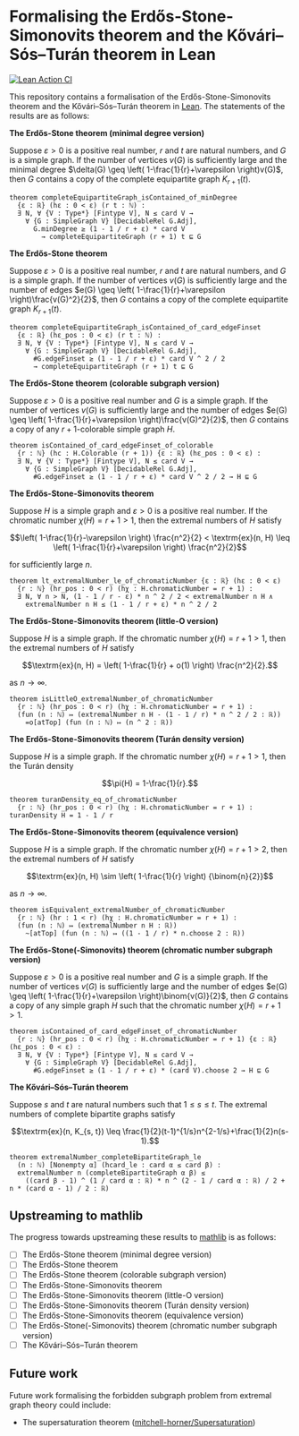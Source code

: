 # Formalising the Erdős-Stone-Simonovits theorem and the Kővári–Sós–Turán theorem in Lean

[![Lean Action CI](https://github.com/mitchell-horner/ErdosStoneSimonovits/actions/workflows/lean_action_ci.yml/badge.svg)](https://github.com/mitchell-horner/ErdosStoneSimonovits/actions/workflows/lean_action_ci.yml)

This repository contains a formalisation of the Erdős-Stone-Simonovits theorem and the Kővári–Sós–Turán theorem in [Lean](https://lean-lang.org/). The statements of the results are as follows:

**The Erdős-Stone theorem (minimal degree version)**

Suppose $\varepsilon > 0$ is a positive real number, $r$ and $t$ are natural numbers, and $G$ is a simple graph. If the number of vertices $v(G)$ is sufficiently large and the minimal degree $\delta(G) \geq \left( 1-\frac{1}{r}+\varepsilon \right)v(G)$, then $G$ contains a copy of the complete equipartite graph $K_{r+1}(t)$.

```lean
theorem completeEquipartiteGraph_isContained_of_minDegree
  {ε : ℝ} (hε : 0 < ε) (r t : ℕ) :
  ∃ N, ∀ {V : Type*} [Fintype V], N ≤ card V →
    ∀ {G : SimpleGraph V} [DecidableRel G.Adj],
      G.minDegree ≥ (1 - 1 / r + ε) * card V
        → completeEquipartiteGraph (r + 1) t ⊑ G
```

**The Erdős-Stone theorem**

Suppose $\varepsilon > 0$ is a positive real number, $r$ and $t$ are natural numbers, and $G$ is a simple graph. If the number of vertices $v(G)$ is sufficiently large and the number of edges $e(G) \geq \left( 1-\frac{1}{r}+\varepsilon \right)\frac{v(G)^2}{2}$, then $G$ contains a copy of the complete equipartite graph $K_{r+1}(t)$.

```lean
theorem completeEquipartiteGraph_isContained_of_card_edgeFinset
  {ε : ℝ} (hε_pos : 0 < ε) (r t : ℕ) :
  ∃ N, ∀ {V : Type*} [Fintype V], N ≤ card V →
    ∀ {G : SimpleGraph V} [DecidableRel G.Adj],
      #G.edgeFinset ≥ (1 - 1 / r + ε) * card V ^ 2 / 2
      → completeEquipartiteGraph (r + 1) t ⊑ G
```

**The Erdős-Stone theorem (colorable subgraph version)**

Suppose $\varepsilon > 0$ is a positive real number and $G$ is a simple graph. If the number of vertices $v(G)$ is sufficiently large and the number of edges $e(G) \geq \left( 1-\frac{1}{r}+\varepsilon \right)\frac{v(G)^2}{2}$, then $G$ contains a copy of any $r+1$-colorable simple graph $H$.

```lean
theorem isContained_of_card_edgeFinset_of_colorable
  {r : ℕ} (hc : H.Colorable (r + 1)) {ε : ℝ} (hε_pos : 0 < ε) :
  ∃ N, ∀ {V : Type*} [Fintype V], N ≤ card V →
    ∀ {G : SimpleGraph V} [DecidableRel G.Adj],
      #G.edgeFinset ≥ (1 - 1 / r + ε) * card V ^ 2 / 2 → H ⊑ G
```

**The Erdős-Stone-Simonovits theorem**

Suppose $H$ is a simple graph and $\varepsilon > 0$ is a positive real number. If the chromatic number $\chi(H) = r+1 > 1$, then the extremal numbers of $H$ satisfy

$$\left( 1-\frac{1}{r}-\varepsilon \right) \frac{n^2}{2} < \textrm{ex}(n, H) \leq \left( 1-\frac{1}{r}+\varepsilon \right) \frac{n^2}{2}$$ 

for sufficiently large $n$.

```lean
theorem lt_extremalNumber_le_of_chromaticNumber {ε : ℝ} (hε : 0 < ε)
  {r : ℕ} (hr_pos : 0 < r) (hχ : H.chromaticNumber = r + 1) :
  ∃ N, ∀ n > N, (1 - 1 / r - ε) * n ^ 2 / 2 < extremalNumber n H ∧
    extremalNumber n H ≤ (1 - 1 / r + ε) * n ^ 2 / 2
```

**The Erdős-Stone-Simonovits theorem (little-O version)**

Suppose $H$ is a simple graph. If the chromatic number $\chi(H) = r+1 > 1$, then the extremal numbers of $H$ satisfy

$$\textrm{ex}(n, H) = \left( 1-\frac{1}{r} + o(1) \right) \frac{n^2}{2}.$$

as $n \rightarrow \infty$.

```lean
theorem isLittleO_extremalNumber_of_chromaticNumber
  {r : ℕ} (hr_pos : 0 < r) (hχ : H.chromaticNumber = r + 1) :
  (fun (n : ℕ) ↦ (extremalNumber n H - (1 - 1 / r) * n ^ 2 / 2 : ℝ))
    =o[atTop] (fun (n : ℕ) ↦ (n ^ 2 : ℝ))
```

**The Erdős-Stone-Simonovits theorem (Turán density version)**

Suppose $H$ is a simple graph. If the chromatic number $\chi(H) = r+1 > 1$, then the Turán density

$$\pi(H) = 1-\frac{1}{r}.$$

```lean
theorem turanDensity_eq_of_chromaticNumber
  {r : ℕ} (hr_pos : 0 < r) (hχ : H.chromaticNumber = r + 1) : turanDensity H = 1 - 1 / r
```

**The Erdős-Stone-Simonovits theorem (equivalence version)**

Suppose $H$ is a simple graph. If the chromatic number $\chi(H) = r+1 > 2$, then the extremal numbers of $H$ satisfy

$$\textrm{ex}(n, H) \sim \left( 1-\frac{1}{r} \right) {\binom{n}{2}}$$

as $n \rightarrow \infty$.

```lean
theorem isEquivalent_extremalNumber_of_chromaticNumber
  {r : ℕ} (hr : 1 < r) (hχ : H.chromaticNumber = r + 1) :
  (fun (n : ℕ) ↦ (extremalNumber n H : ℝ))
    ~[atTop] (fun (n : ℕ) ↦ ((1 - 1 / r) * n.choose 2 : ℝ))
```

**The Erdős-Stone(-Simonovits) theorem (chromatic number subgraph version)**

Suppose $\varepsilon > 0$ is a positive real number and $G$ is a simple graph. If the number of vertices $v(G)$ is sufficiently large and the number of edges $e(G) \geq \left( 1-\frac{1}{r}+\varepsilon \right)\binom{v(G)}{2}$, then $G$ contains a copy of any simple graph $H$ such that the chromatic number $\chi(H) = r+1 > 1$.

```lean
theorem isContained_of_card_edgeFinset_of_chromaticNumber
  {r : ℕ} (hr_pos : 0 < r) (hχ : H.chromaticNumber = r + 1) {ε : ℝ} (hε_pos : 0 < ε) :
  ∃ N, ∀ {V : Type*} [Fintype V], N ≤ card V →
    ∀ {G : SimpleGraph V} [DecidableRel G.Adj],
      #G.edgeFinset ≥ (1 - 1 / r + ε) * (card V).choose 2 → H ⊑ G
```

**The Kővári–Sós–Turán theorem**

Suppose $s$ and $t$ are natural numbers such that $1 \leq s \leq t$. The extremal numbers of complete bipartite graphs satisfy 

$$\textrm{ex}(n, K_{s, t}) \leq \frac{1}{2}(t-1)^{1/s}n^{2-1/s}+\frac{1}{2}n(s-1).$$

```lean
theorem extremalNumber_completeBipartiteGraph_le
  (n : ℕ) [Nonempty α] (hcard_le : card α ≤ card β) :
  extremalNumber n (completeBipartiteGraph α β) ≤
    ((card β - 1) ^ (1 / card α : ℝ) * n ^ (2 - 1 / card α : ℝ) / 2 + n * (card α - 1) / 2 : ℝ)
```

## Upstreaming to mathlib

The progress towards upstreaming these results to [mathlib](https://github.com/leanprover-community/mathlib4) is as follows:

- [ ] The Erdős-Stone theorem (minimal degree version)
- [ ] The Erdős-Stone theorem
- [ ] The Erdős-Stone theorem (colorable subgraph version)
- [ ] The Erdős-Stone-Simonovits theorem
- [ ] The Erdős-Stone-Simonovits theorem (little-O version)
- [ ] The Erdős-Stone-Simonovits theorem (Turán density version)
- [ ] The Erdős-Stone-Simonovits theorem (equivalence version)
- [ ] The Erdős-Stone(-Simonovits) theorem (chromatic number subgraph version)
- [ ] The Kővári–Sós–Turán theorem

## Future work

Future work formalising the forbidden subgraph problem from extremal graph theory could include:

- The supersaturation theorem ([mitchell-horner/Supersaturation](https://github.com/mitchell-horner/Supersaturation))

